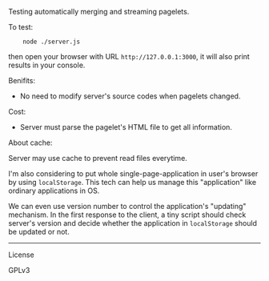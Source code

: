 Testing automatically merging and streaming pagelets.

To test:

        node ./server.js
        
then open your browser with URL `http://127.0.0.1:3000`,
it will also print results in your console.


Benifits: 

* No need to modify server's source codes when pagelets changed.

Cost:

* Server must parse the pagelet's HTML file to get all information.

About cache:

Server may use cache to prevent read files everytime.

I'm also considering to put whole single-page-application in user's browser by using `localStorage`.
This tech can help us manage this "application" like ordinary applications in OS.

We can even use version number to control the application's "updating" mechanism.
In the first response to the client, a tiny script should check server's version and 
decide whether the application in `localStorage` should be updated or not. 

---

License

GPLv3
